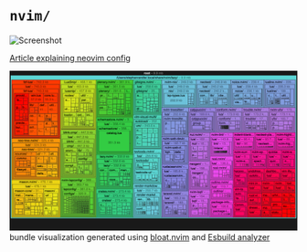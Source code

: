 <!-- markdownlint-disable RULE33 -->
# `nvim/`

![Screenshot](https://i.imgur.com/RrehNix.png)

[Article explaining neovim config](https://madprofessorblog.org/articles/my-neovim-config/)

![Bundle](./docs/bundle-20250504.png)
bundle visualization generated using [bloat.nvim](https://github.com/dundalek/bloat.nvim) and [Esbuild analyzer](https://esbuild.github.io/analyze/)
